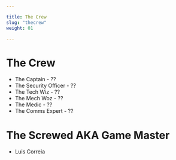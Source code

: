 ```yaml
---

title: The Crew
slug: "thecrew"
weight: 01

---
```


# The Crew

* The Captain - ??
* The Security Officer - ??
* The Tech Wiz - ??
* The Mech Woz - ??
* The Medic - ??
* The Comms Expert - ??

# The Screwed AKA Game Master

* Luis Correia
